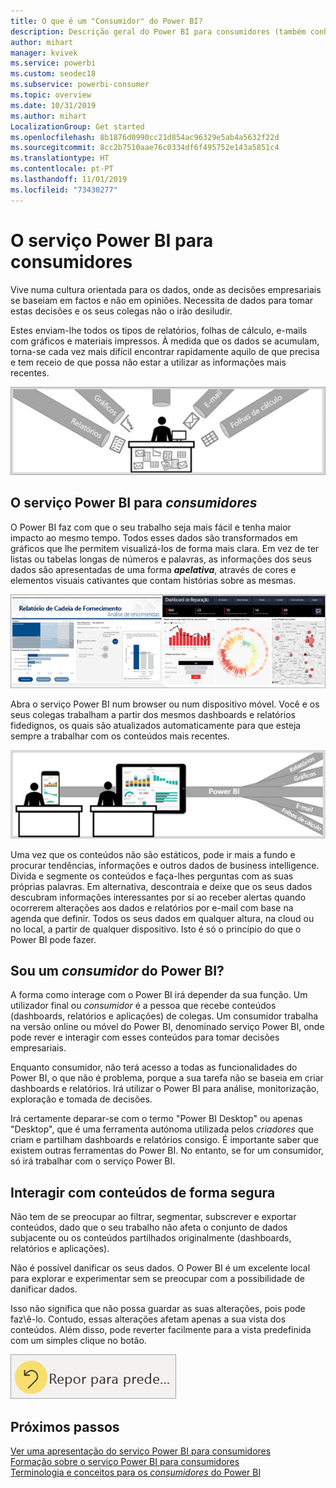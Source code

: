 ```yaml
---
title: O que é um "Consumidor" do Power BI?
description: Descrição geral do Power BI para consumidores (também conhecidos como utilizadores finais ou utilizadores empresariais).
author: mihart
manager: kvivek
ms.service: powerbi
ms.custom: seodec18
ms.subservice: powerbi-consumer
ms.topic: overview
ms.date: 10/31/2019
ms.author: mihart
LocalizationGroup: Get started
ms.openlocfilehash: 8b1876d0990cc21d854ac96329e5ab4a5632f22d
ms.sourcegitcommit: 8cc2b7510aae76c0334df6f495752e143a5851c4
ms.translationtype: HT
ms.contentlocale: pt-PT
ms.lasthandoff: 11/01/2019
ms.locfileid: "73430277"
---
```

# <a name="the-power-bi-service-for-consumers"></a>O serviço Power BI para consumidores

Vive numa cultura orientada para os dados, onde as decisões empresariais se baseiam em factos e não em opiniões. Necessita de dados para tomar estas decisões e os seus colegas não o irão desiludir.     
 
Estes enviam-lhe todos os tipos de relatórios, folhas de cálculo, e-mails com gráficos e materiais impressos. À medida que os dados se acumulam, torna-se cada vez mais difícil encontrar rapidamente aquilo de que precisa e tem receio de que possa não estar a utilizar as informações mais recentes.  
 
![Dashboard do Power BI](media/end-user-consumer/power-bi-consumer-pipes.png)

## <a name="the-power-bi-service-for-consumers"></a>O serviço Power BI para *consumidores*

O Power BI faz com que o seu trabalho seja mais fácil e tenha maior impacto ao mesmo tempo. Todos esses dados são transformados em gráficos que lhe permitem visualizá-los de forma mais clara. Em vez de ter listas ou tabelas longas de números e palavras, as informações dos seus dados são apresentadas de uma forma ***apelativa***, através de cores e elementos visuais cativantes que contam histórias sobre as mesmas. 

![Dashboard do Power BI](media/end-user-consumer/power-bi-consumer-examples.png)
 
Abra o serviço Power BI num browser ou num dispositivo móvel. Você e os seus colegas trabalham a partir dos mesmos dashboards e relatórios fidedignos, os quais são atualizados automaticamente para que esteja sempre a trabalhar com os conteúdos mais recentes.   

![Dashboard do Power BI](media/end-user-consumer/power-bi-funnel.png)

Uma vez que os conteúdos não são estáticos, pode ir mais a fundo e procurar tendências, informações e outros dados de business intelligence. Divida e segmente os conteúdos e faça-lhes perguntas com as suas próprias palavras. Em alternativa, descontraia e deixe que os seus dados descubram informações interessantes por si ao receber alertas quando ocorrerem alterações aos dados e relatórios por e-mail com base na agenda que definir. Todos os seus dados em qualquer altura, na cloud ou no local, a partir de qualquer dispositivo. Isto é só o princípio do que o Power BI pode fazer. 

## <a name="am-i-a-power-bi-consumer"></a>Sou um *consumidor* do Power BI?

A forma como interage com o Power BI irá depender da sua função. Um utilizador final ou *consumidor* é a pessoa que recebe conteúdos (dashboards, relatórios e aplicações) de colegas. Um consumidor trabalha na versão online ou móvel do Power BI, denominado serviço Power BI, onde pode rever e interagir com esses conteúdos para tomar decisões empresariais. 
   
Enquanto consumidor, não terá acesso a todas as funcionalidades do Power BI, o que não é problema, porque a sua tarefa não se baseia em criar dashboards e relatórios. Irá utilizar o Power BI para análise, monitorização, exploração e tomada de decisões. 

Irá certamente deparar-se com o termo "Power BI Desktop" ou apenas "Desktop", que é uma ferramenta autónoma utilizada pelos *criadores* que criam e partilham dashboards e relatórios consigo.  É importante saber que existem outras ferramentas do Power BI. No entanto, se for um consumidor, só irá trabalhar com o serviço Power BI. 


## <a name="safely-interact-with-content"></a>Interagir com conteúdos de forma segura 
Não tem de se preocupar ao filtrar, segmentar, subscrever e exportar conteúdos, dado que o seu trabalho não afeta o conjunto de dados subjacente ou os conteúdos partilhados originalmente (dashboards, relatórios e aplicações).  

Não é possível danificar os seus dados.  O Power BI é um excelente local para explorar e experimentar sem se preocupar com a possibilidade de danificar dados.  
 
Isso não significa que não possa guardar as suas alterações, pois pode faz\ê-lo. Contudo, essas alterações afetam apenas a sua vista dos conteúdos. Além disso, pode reverter facilmente para a vista predefinida com um simples clique no botão.  

![Dashboard do Power BI](media/end-user-consumer/power-bi-reset.png)


## <a name="next-steps"></a>Próximos passos

[Ver uma apresentação do serviço Power BI para consumidores](end-user-reading-view.md)    
[Formação sobre o serviço Power BI para consumidores](https://docs.microsoft.com/en-us/learn/paths/consume-data-with-power-bi/)    
[Terminologia e conceitos para os *consumidores* do Power BI ](end-user-basic-concepts.md)    

